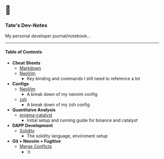# 📓

### Tate's Dev-Notes

My personal developer journal/notebook...

---

#### Table of Contents

- **Cheat Sheets**
  - [Markdown](/notes/markdown.md)
  - [NeoVim](/notes/neovim-cheat-sheet.md)
    - Key binding and commands I still need to reference a lot
- **Configs**
  - [NeoVim](/notes/neovim.md)
    - A break down of my neovim config
  - [zsh](/notes/zsh.md)
    - A break down of my zsh config
- **Quantitaive Analysis**
  - [enigma-catalyst](/notes/ec-setup.md)
    - Initial setup and running guide for binance and catalyst
- **DAPP Development**
  - [Solidity](/notes/solidity.md)
    - The solidity language, enviroment setup
- **Git + Neovim + Fugitive**
  - [Merge Conflicts](/notes/git/mergeconflicts.md)
    - ☠️
